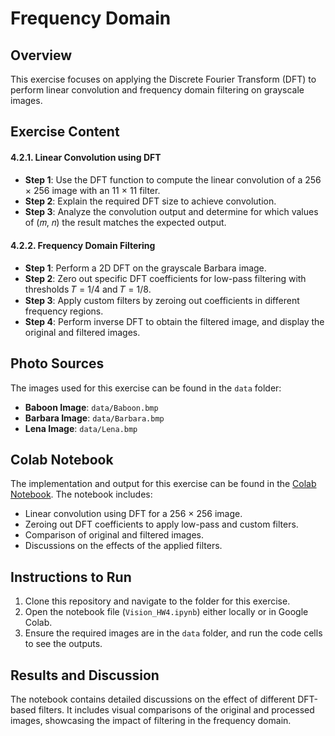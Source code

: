 # Frequency Domain

## Overview
This exercise focuses on applying the Discrete Fourier Transform (DFT) to perform linear convolution and frequency domain filtering on grayscale images.

## Exercise Content

#### 4.2.1. Linear Convolution using DFT
- **Step 1**: Use the DFT function to compute the linear convolution of a 256 × 256 image with an 11 × 11 filter.
- **Step 2**: Explain the required DFT size to achieve convolution.
- **Step 3**: Analyze the convolution output and determine for which values of (𝑚, 𝑛) the result matches the expected output.

#### 4.2.2. Frequency Domain Filtering
- **Step 1**: Perform a 2D DFT on the grayscale Barbara image.
- **Step 2**: Zero out specific DFT coefficients for low-pass filtering with thresholds 𝑇 = 1/4 and 𝑇 = 1/8.
- **Step 3**: Apply custom filters by zeroing out coefficients in different frequency regions.
- **Step 4**: Perform inverse DFT to obtain the filtered image, and display the original and filtered images.

## Photo Sources
The images used for this exercise can be found in the `data` folder:
- **Baboon Image**: `data/Baboon.bmp`
- **Barbara Image**: `data/Barbara.bmp`
- **Lena Image**: `data/Lena.bmp`

## Colab Notebook
The implementation and output for this exercise can be found in the [Colab Notebook](https://colab.research.google.com/github/bitua79/computer-vision/blob/main/HW4/Vision_HW4.ipynb). The notebook includes:
- Linear convolution using DFT for a 256 × 256 image.
- Zeroing out DFT coefficients to apply low-pass and custom filters.
- Comparison of original and filtered images.
- Discussions on the effects of the applied filters.

## Instructions to Run
1. Clone this repository and navigate to the folder for this exercise.
2. Open the notebook file (`Vision_HW4.ipynb`) either locally or in Google Colab.
3. Ensure the required images are in the `data` folder, and run the code cells to see the outputs.

## Results and Discussion
The notebook contains detailed discussions on the effect of different DFT-based filters. It includes visual comparisons of the original and processed images, showcasing the impact of filtering in the frequency domain.
